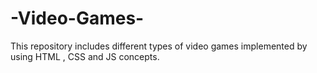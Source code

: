 # -Video-Games-
This repository includes different types of video games implemented by using  HTML , CSS and JS  concepts.
